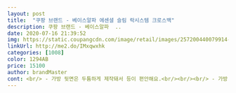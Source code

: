 ```yaml
---
layout: post 
title:  "쿠팡 브랜드 - 베이스알파 에센셜 슬림 락시스템 크로스백" 
description: 쿠팡 브랜드 - 베이스알파  ..
date: 2020-07-16 21:39:52 
img: https://static.coupangcdn.com/image/retail/images/257200440079914-0a578aeb-b08e-4606-9452-1889c26cb1b1.jpg 
linkUrl: http://me2.do/IMxqwxhk 
categories: [1008] 
color: 1294AB 
price: 15100 
author: brandMaster 
cont: <br/> - 가방 뒷면은 두툼하게 제작돼서 등이 편안해요.<br/><br/><br/> - 가방 안 쪽에 잠금장치 비밀번호를 설정할 수 있는 설명서가 들어있어요.<br/><br/><br/> - 겉보기에 튀는 곳 없이 깔끔하고 심플한 블랙컬러 디자인으로 모던해보입니다.<br/><br/><br/> - 기본적인 타사의 슬링백보다 큰사이즈 (33x20x8.<br/>5) 로 넓고 깊은 수납공간덕에 위에 말씀드린 소지품들이 들어가고 여유가 있네요<br/><br/> - 끈은 한쪽 어깨에 매는 크로스백이구요, 연결고리로 편하게 맸다 뺐다 할 수 있습니다.<br/><br/><br/> - 방수가 되는부분에 맘에 들었습니다.<br/> 이전 슬링백은 자전거 타고다니기때뮨에 집돌아올때 비가오면 다젖어 난감한 부분이 있었는데 이제품은 방수가 되기때문에 걱정이 덜한것 같네요<br/><br/> - 방수기능도 괜찮고 전체적으로 심플해보여서 좋아요.<br/> 자전거나 바이크 타면서 메도 좋을 듯.<br/><br/><br/> - 방수재질로 만들어져서 비오는 날에도 젖을 걱정 없겠어요.<br/>굿<br/><br/> - 사이즈가 작아서 좀 아쉽지만, 수납력이 뛰어나서 만족하는 제품입니다.<br/><br/><br/> - 외관이 단순하고 이뻐서 20대후반 30대초 들이 들고다니기에 무리가 없다고 생각이 들었습니다.<br/>(중고딩 느낌이 아님)<br/><br/> - 외부 지퍼포켓 1 내부 지퍼포켓 1 내부 수납포켓 5 가방끈에 카드포켓 1 옆구리에 지퍼포켓 1<br/><br/> - 이 제품의 가장 특이한 점! 크로스백인데도 잠금장치가 있어요.<br/><br/><br/> - 전면부에 주머니가 많지가 않은 부분이 아쉽네요.<br/> 자전거를 타면서 멈춰서서 필요한물건을 비빌번호를 맞춰서 해제하고 지퍼를 열고 꺼내는 작업이 좀 불편하다고 느꼈습니다.<br/> (물론, 지갑같은건 해당 가방 뒤편에 작은 주머니가 있긴 해서 넣어두면 되긴합니다만 그부분도 가방을 뒤집어서 꺼내야 하기때문에 좀 불편하긴 했습니다)<br/><br/> - 전체적으로 운동할 때나, 움직임이 많은 야외활동 시 너무 유용할 것 같아요.<br/><br/><br/> - 지퍼가 양옆으로 크게 열려 물품들을 정리해서 넣거나 뺄때 유용했습니다<br/> 
---
```

 